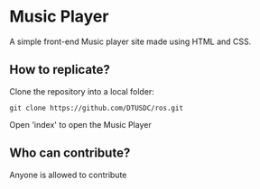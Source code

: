 # Music Player

A simple front-end Music player site made using HTML and CSS.

## How to replicate?
Clone the repository into a local folder:
```
git clone https://github.com/DTUSDC/ros.git
```
Open 'index' to open the Music Player

## Who can contribute?
Anyone is allowed to contribute